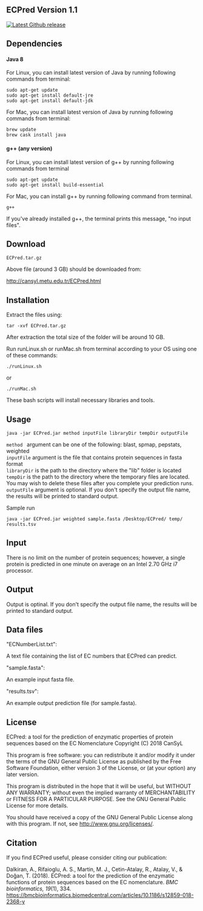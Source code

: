 ## ECPred Version 1.1
 
 [![Latest Github release](https://img.shields.io/badge/version-1.1-blue.svg)](https://github.com/cansyl/ECPred/releases/latest)

## Dependencies

#### Java 8  

For Linux, you can install latest version of Java by running following commands from terminal:
```
sudo apt-get update
sudo apt-get install default-jre
sudo apt-get install default-jdk
```
For Mac, you can install latest version of Java by running following commands from terminal:
```
brew update
brew cask install java
```

#### g++ (any version)  

For Linux, you can install latest version of g++ by running following commands from terminal
```
sudo apt-get update
sudo apt-get install build-essential
```
For Mac, you can install g++ by running following command from terminal. <br />

 ```
 g++
 ```
 If you've already installed g++, the terminal prints this message, "no input files". <br />

## Download
```
ECPred.tar.gz
```
Above file (around 3 GB) should be downloaded from:

http://cansyl.metu.edu.tr/ECPred.html

## Installation

Extract the files using: <br />
```
tar -xvf ECPred.tar.gz  
```
After extraction the total size of the folder will be around 10 GB. <br />

Run runLinux.sh or runMac.sh from terminal according to your OS using one of these commands: <br />
```
./runLinux.sh 
```
or <br />
```
./runMac.sh
```
These bash scripts will install necessary libraries and tools.

## Usage

```
java -jar ECPred.jar method inputFile libraryDir tempDir outputFile
```
```method ``` argument can be one of the following: blast, spmap, pepstats, weighted<br />
```inputFile```  argument is the file that contains protein sequences in fasta format<br />
```libraryDir``` is the path to the directory where the "lib" folder is located <br />
```tempDir``` is the path to the directory where the temporary files are located. You may wish to delete these files after you complete your prediction runs. <br />
```outputFile``` argument is optional. If you don't specify the output file name, the results will be printed to standard output. <br/>

Sample run <br />
```
java -jar ECPred.jar weighted sample.fasta /Desktop/ECPred/ temp/ results.tsv
```


## Input

There is no limit on the number of protein sequences; however, a single protein is predicted in one minute on average on an Intel 2.70 GHz i7 processor.

## Output

Output is optinal. If you don't specify the output file name, the results will be printed to standard output.

## Data files

"ECNumberList.txt":  <br />

A text file containing the list of EC numbers that ECPred can predict.  <br />

"sample.fasta":  <br />

An example input fasta file.  <br />

"results.tsv":  <br />

An example output prediction file (for sample.fasta).

## License
ECPred: a tool for the prediction of enzymatic properties of protein sequences based on the EC Nomenclature
    Copyright (C) 2018 CanSyL

This program is free software: you can redistribute it and/or modify it under the terms of the GNU General Public License as published by the Free Software Foundation, either version 3 of the License, or (at your option) any later version.

This program is distributed in the hope that it will be useful, but WITHOUT ANY WARRANTY; without even the implied warranty of MERCHANTABILITY or FITNESS FOR A PARTICULAR PURPOSE. See the GNU General Public License for more details.

You should have received a copy of the GNU General Public License along with this program.  If not, see <http://www.gnu.org/licenses/>.

## Citation
If you find ECPred useful, please consider citing our publication:

Dalkiran, A., Rifaioglu, A. S., Martin, M. J., Cetin-Atalay, R., Atalay, V., & Doğan, T. (2018). ECPred: a tool for the prediction of the enzymatic functions of protein sequences based on the EC nomenclature. *BMC bioinformatics, 19*(1), 334. https://bmcbioinformatics.biomedcentral.com/articles/10.1186/s12859-018-2368-y

